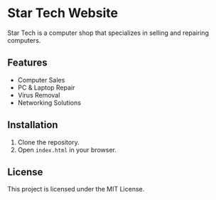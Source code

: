 # Star Tech Website

Star Tech is a computer shop that specializes in selling and repairing computers.

## Features
- Computer Sales
- PC & Laptop Repair
- Virus Removal
- Networking Solutions

## Installation
1. Clone the repository.
2. Open `index.html` in your browser.

## License
This project is licensed under the MIT License.
